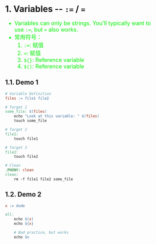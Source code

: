 <!--
 * @Descripttion: 
 * @version: 
 * @Author: sch
 * @Date: 2022-04-01 21:49:48
 * @LastEditors: sch
 * @LastEditTime: 2022-04-01 21:55:55
-->
# 1. Variables -- `:=` / `=`
<font color="gree" size="4">

- Variables can only be strings. You'll typically want to use `:=`, but `=` also works. 
- 常用符号：
    1. `:=`: 赋值
    2. `=`: 赋值
    3. `${}`: Reference variable
    4. `$()`: Reference variable

</font>

## 1.1. Demo 1
```Makefile
# Variable Definition
files := file1 file2

# Target 1
some_file: $(files)
	echo "Look at this variable: " $(files)
	touch some_file

# Target 2
file1:
	touch file1

# Target 3
file2:
	touch file2

# Clean
.PHONY: clean
clean:
	rm -f file1 file2 some_file
```

## 1.2. Demo 2
```Makefile
x := dude

all:
	echo $(x)
	echo ${x}

	# Bad practice, but works
	echo $x 
```